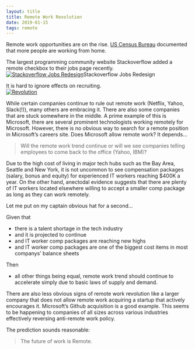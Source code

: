 ```yaml
---
layout: title
title: Remote Work Revolution
date: 2019-01-15
tags: remote 
---
```

Remote work opportunities are on the rise. [US Census Bureau](https://www.census.gov/library/visualizations/2013/comm/home_based_workers.html) documented that more people are working from home.

The largest programming community website Stackoverflow added a remote checkbox to their jobs page recently.  
[![Stackoverflow Jobs Redesign](/images/stackoverflow.png "Stackoverflow Jobs Redesign")](https://asunar.github.io/images/stackoverflow.png "Stackoverflow Jobs Redesign")<span class="caption">Stackoverflow Jobs Redesign</span>

It is hard to ignore effects on recruiting.  
[![](/images/revolution_small.png "Revolution")](https://asunar.github.io/images/revolution_small.png)

While certain companies continue to rule out remote work (Netflix, Yahoo, Slack(!)), many others are embracing it. There are also some companies that are stuck somewhere in the middle. A prime example of this is Microsoft, there are several prominent technologists working remotely for Microsoft. However, there is no obvious way to search for a remote position in Microsoft’s careers site. Does Microsoft allow remote work? It depends…

> Will the remote work trend continue or will we see companies telling employees to come back to the office (Yahoo, IBM)?

Due to the high cost of living in major tech hubs such as the Bay Area, Seattle and New York, it is not uncommon to see compensation packages (salary, bonus and equity) for experienced IT workers reaching $400K a year. On the other hand, anectodal evidence suggests that there are plenty of IT workers located elsewhere willing to accept a smaller comp package as long as they can work remotely.

Let me put on my captain obvious hat for a second…

Given that

*   there is a talent shortage in the tech industry
*   and it is projected to continue
*   and IT worker comp packages are reaching new highs
*   and IT worker comp packages are one of the biggest cost items in most companys’ balance sheets

Then

*   all other things being equal, remote work trend should continue to accelerate simply due to basic laws of supply and demand.

There are also less obvious signs of remote work revolution like a larger company that does not allow remote work acquiring a startup that actively encourages it. Microsoft’s Github acquisition is a good example. This seems to be happening to companies of all sizes across various industries effectively reversing anti-remote work policy.

The prediction sounds reasonable:

> The future of work is Remote.